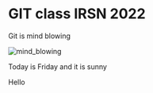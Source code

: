 # GIT class IRSN 2022

Git is mind blowing

![mind_blowing](https://images2.alphacoders.com/693/thumbbig-693684.webp)

Today is Friday and it is sunny

Hello
